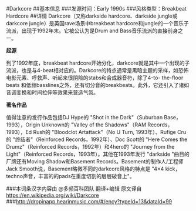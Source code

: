 #Darkcore
##基本信息
###发源时间：Early 1990s
###风格类型：Breakbeat Hardcore
##详情
Darkcore（又称darkside hardcore、darkside jungle或darkcore
jungle）是英国rave场景中breakbeat hardcore和jungle的一个音乐子流派，出现于1992年末。它被公认为是Drum and
Bass音乐流派的直接前身之一。



**起源**

到了1992年底，breakbeat
hardcore开始分化，darkcore就是其中一个出现的子流派，也是与4-beat相对应的。Darkcore的特点通常是黑暗主题的采样，如恐怖电影元素、呼救声、听起来很阴险的stabs和合成器音符，除了4-to-
the-floor beats 和低频basslines之外，还有切分音的breakbeats。此外，它还引入了诸如音调变换和时间拉伸等效果来营造气氛。



**著名作品**

值得注意的发行作品包括DJ Hype的 "Shot in the Dark"（Suburban Base，1993），Origin Unknown的
"Valley of the Shadows"（RAM Records，1993），Ed Rush的 "Bloodclot Artattack"（No U
Turn, 1993年）、Rufige Cru的 "终结者"（Reinforced Records，1992年）、Doc Scott的 "Here
Comes the Drumz"（Reinforced Records，1992年）和4hero的 "Journey from the
Light"（Reinforced Records，1993年）。其他在1993年发行 "darkside "曲目的厂牌还有Moving
Shadow和Basement Records。Basement的制作人/工程师Jack
Smooth说，Basement略微不同的darkcore风格的特点是 "4×4 kick，techno声音，丰富的的pads在重度切割的层层破音上"。

###本词条汉字内容由 @多频百科团队 翻译+编辑
原文译自  https://en.wikipedia.org/wiki/Darkcore
###http://dropinapp.hearinmusic.com/#/ency?typeId=13&dataId=99

